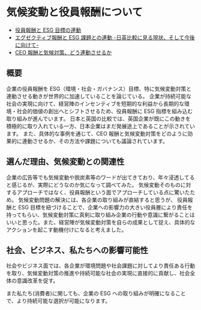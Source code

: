 # 気候変動と役員報酬について

- [役員報酬と ESG 目標の連動](https://www.pwc.com/jp/ja/knowledge/thoughtleadership/exec-pay-and-esg.html)
- [エグゼクティブ報酬と ESG 課題との連動 -日英比較に見る現状、そして今後に向けて-](https://kpmg.com/jp/ja/home/insights/2022/10/sustainable-value-linking-executive-compensation-to-esg-issues.html)
- [CEO 報酬と気候対策、どう連動させるか](https://jp.wsj.com/articles/how-to-make-climate-progress-tie-it-to-ceo-pay-e4e67770)

## 概要

企業の役員報酬を ESG（環境・社会・ガバナンス）目標、特に気候変動対策と連動させる動きが世界的に加速していることを論じている。
企業が持続可能な社会の実現に向けて、経営陣のインセンティブを短期的な利益から長期的な環境・社会的価値の創出へとシフトさせるため、役員報酬に ESG 指標を組み込む取り組みが進んでいます。
日本と英国の比較では、英国企業が既にこの動きを積極的に取り入れている一方、日本企業はまだ発展途上であることが示されています。
また、具体的な事例を通じて、CEO 報酬と気候変動対策をどのように効果的に連動させるか、その方法や課題についても議論されています。

## 選んだ理由、気候変動との関連性

企業の広告等でも気候変動や脱炭素等のワードが出てきており、年々浸透してると感じるが、実際にどうなのか気になって調べてみた。
気候変動そのものに対するアプローチではなく、役員報酬という面でアプローチしている点に驚いたため。
気候変動問題の解決には、各企業の取り組みが直結すると思うが、
役員報酬と ESG 目標を紐づけることで、企業への影響力の大きい役員層により責任を持ってもらい、気候変動対策に真剣に取り組み企業の行動や意識に繋がることはいいと思った。また、経営陣が気候変動対策を自らの成果として捉え、具体的なアクションを起こす動機付けになると考えました。

## 社会、ビジネス、私たちへの影響可能性

社会やビジネス面では、各企業が環境問題や社会課題に対してより責任ある行動を取り、気候変動対策の推進や持続可能な社会の実現に直接的に貢献し、社会全体の意識改革を促す。

また私たち(消費者)に関しても、企業の ESG への取り組みが明確になることで、より持続可能な選択が可能になります。
